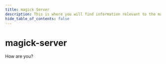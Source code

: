 ```yaml
---
title: magick Server
description: This is where you will find information relevant to the magick-server package.
hide_table_of_contents: false
---
```


# magick-server

How are you?
